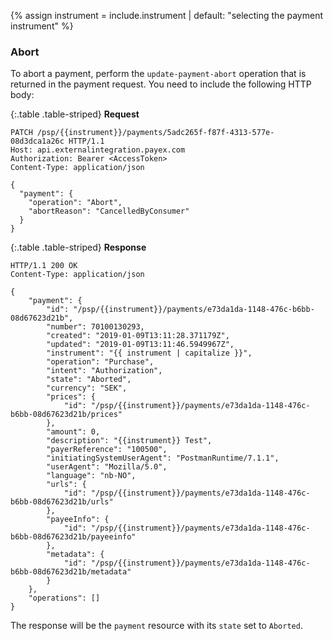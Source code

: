 {% assign instrument = include.instrument | default: "selecting the payment instrument" %}



### Abort

To abort a payment, perform the `update-payment-abort` operation that is
returned in the payment request.
You need to include the following HTTP body:

{:.table .table-striped}
**Request**

```http
PATCH /psp/{{instrument}}/payments/5adc265f-f87f-4313-577e-08d3dca1a26c HTTP/1.1
Host: api.externalintegration.payex.com
Authorization: Bearer <AccessToken>
Content-Type: application/json

{
  "payment": {
    "operation": "Abort",
    "abortReason": "CancelledByConsumer"
  }
}
```

{:.table .table-striped}
**Response**

```http
HTTP/1.1 200 OK
Content-Type: application/json

{
    "payment": {
        "id": "/psp/{{instrument}}/payments/e73da1da-1148-476c-b6bb-08d67623d21b",
        "number": 70100130293,
        "created": "2019-01-09T13:11:28.371179Z",
        "updated": "2019-01-09T13:11:46.5949967Z",
        "instrument": "{{ instrument | capitalize }}",
        "operation": "Purchase",
        "intent": "Authorization",
        "state": "Aborted",
        "currency": "SEK",
        "prices": {
            "id": "/psp/{{instrument}}/payments/e73da1da-1148-476c-b6bb-08d67623d21b/prices"
        },
        "amount": 0,
        "description": "{{instrument}} Test",
        "payerReference": "100500",
        "initiatingSystemUserAgent": "PostmanRuntime/7.1.1",
        "userAgent": "Mozilla/5.0",
        "language": "nb-NO",
        "urls": {
            "id": "/psp/{{instrument}}/payments/e73da1da-1148-476c-b6bb-08d67623d21b/urls"
        },
        "payeeInfo": {
            "id": "/psp/{{instrument}}/payments/e73da1da-1148-476c-b6bb-08d67623d21b/payeeinfo"
        },
        "metadata": {
            "id": "/psp/{{instrument}}/payments/e73da1da-1148-476c-b6bb-08d67623d21b/metadata"
        }
    },
    "operations": []
}
```

The response will be the `payment` resource with its `state` set to `Aborted`.
